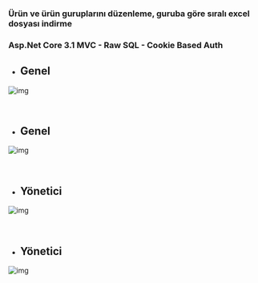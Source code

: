 ### Ürün ve ürün guruplarını düzenleme, guruba göre sıralı excel dosyası indirme
### Asp.Net Core 3.1 MVC - Raw SQL - Cookie Based Auth

* ## Genel 
![img](https://github.com/atakanertrk/CiftlikUrunleriSatisDemoWeb/blob/master/uygulama-icinden-goruntuler/1.png)

<br>

* ## Genel 
![img](https://github.com/atakanertrk/CiftlikUrunleriSatisDemoWeb/blob/master/uygulama-icinden-goruntuler/4.png)

<br>

* ## Yönetici 
![img](https://github.com/atakanertrk/CiftlikUrunleriSatisDemoWeb/blob/master/uygulama-icinden-goruntuler/2.png)

<br>

* ## Yönetici 
![img](https://github.com/atakanertrk/CiftlikUrunleriSatisDemoWeb/blob/master/uygulama-icinden-goruntuler/3.png)
